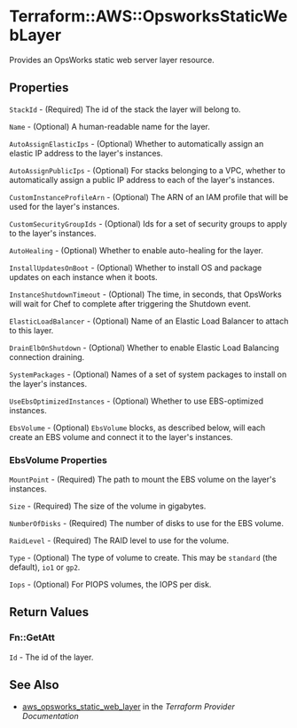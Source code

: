 # Terraform::AWS::OpsworksStaticWebLayer

Provides an OpsWorks static web server layer resource.

## Properties

`StackId` - (Required) The id of the stack the layer will belong to.

`Name` - (Optional) A human-readable name for the layer.

`AutoAssignElasticIps` - (Optional) Whether to automatically assign an elastic IP address to the layer's instances.

`AutoAssignPublicIps` - (Optional) For stacks belonging to a VPC, whether to automatically assign a public IP address to each of the layer's instances.

`CustomInstanceProfileArn` - (Optional) The ARN of an IAM profile that will be used for the layer's instances.

`CustomSecurityGroupIds` - (Optional) Ids for a set of security groups to apply to the layer's instances.

`AutoHealing` - (Optional) Whether to enable auto-healing for the layer.

`InstallUpdatesOnBoot` - (Optional) Whether to install OS and package updates on each instance when it boots.

`InstanceShutdownTimeout` - (Optional) The time, in seconds, that OpsWorks will wait for Chef to complete after triggering the Shutdown event.

`ElasticLoadBalancer` - (Optional) Name of an Elastic Load Balancer to attach to this layer.

`DrainElbOnShutdown` - (Optional) Whether to enable Elastic Load Balancing connection draining.

`SystemPackages` - (Optional) Names of a set of system packages to install on the layer's instances.

`UseEbsOptimizedInstances` - (Optional) Whether to use EBS-optimized instances.

`EbsVolume` - (Optional) `EbsVolume` blocks, as described below, will each create an EBS volume and connect it to the layer's instances.

### EbsVolume Properties

`MountPoint` - (Required) The path to mount the EBS volume on the layer's instances.

`Size` - (Required) The size of the volume in gigabytes.

`NumberOfDisks` - (Required) The number of disks to use for the EBS volume.

`RaidLevel` - (Required) The RAID level to use for the volume.

`Type` - (Optional) The type of volume to create. This may be `standard` (the default), `io1` or `gp2`.

`Iops` - (Optional) For PIOPS volumes, the IOPS per disk.


## Return Values

### Fn::GetAtt

`Id` - The id of the layer.

## See Also

* [aws_opsworks_static_web_layer](https://www.terraform.io/docs/providers/aws/r/opsworks_static_web_layer.html) in the _Terraform Provider Documentation_